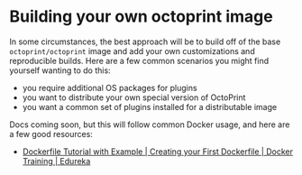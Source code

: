 # Building your own octoprint image

In some circumstances, the best approach will be to build off of the base
`octoprint/octoprint` image and add your own customizations and reproducible
builds. Here are a few common scenarios you might find yourself wanting to do this:

- you require additional OS packages for plugins
- you want to distribute your own special version of OctoPrint 
- you want a common set of plugins installed for a distributable image

Docs coming soon, but this will follow common Docker usage, and here are a few good
resources:

- [Dockerfile Tutorial with Example | Creating your First Dockerfile | Docker Training | Edureka](https://https://www.youtube.com/watch?v=2lU9zdrs9bM)
